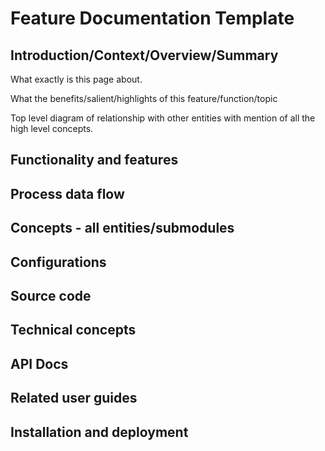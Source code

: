 # Feature Documentation Template

## Introduction/Context/Overview/Summary

What exactly is this page about.&#x20;

What the benefits/salient/highlights of this feature/function/topic

Top level diagram of relationship with other entities with mention of all the high level concepts.

## Functionality and features

## Process  data flow

## Concepts  - all entities/submodules

## Configurations

## Source code&#x20;

## Technical concepts

## API Docs

## Related user guides

## Installation and deployment
